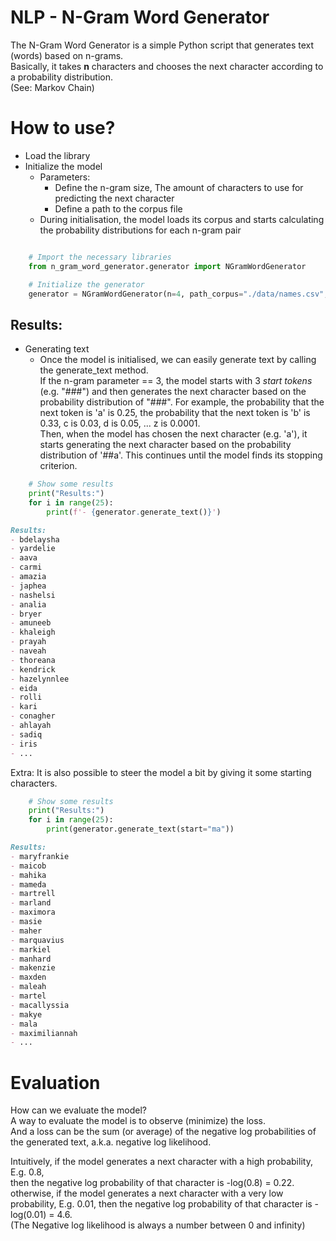 # NLP - N-Gram Word Generator

The N-Gram Word Generator is a simple Python script that generates text (words) based on n-grams.  
Basically, it takes **n** characters and chooses the next character according to a probability distribution.  
(See: Markov Chain)

# How to use?

- Load the library
- Initialize the model
  - Parameters: 
    - Define the n-gram size, The amount of characters to use for predicting the next character
    - Define a path to the corpus file
  - During initialisation, the model loads its corpus and starts calculating the probability distributions for each n-gram pair

```python

    # Import the necessary libraries
    from n_gram_word_generator.generator import NGramWordGenerator

    # Initialize the generator
    generator = NGramWordGenerator(n=4, path_corpus="./data/names.csv", seed=42)
```

## Results:
 - Generating text
   - Once the model is initialised, we can easily generate text by calling the generate_text method.  
     If the n-gram parameter == 3, the model starts with 3 _start tokens_ (e.g. "###") and then generates the next character based on the probability distribution of "###". For example, the probability that the next token is 'a' is 0.25, the probability that the next token is 'b' is 0.33, c is 0.03, d is 0.05, ... z is 0.0001.   
     Then, when the model has chosen the next character (e.g. 'a'), it starts generating the next character based on the probability distribution of '##a'. This continues until the model finds its stopping criterion.   

```python
    # Show some results
    print("Results:")
    for i in range(25):
        print(f'- {generator.generate_text()}')
```
``` md
Results:
- bdelaysha
- yardelie
- aava
- carmi
- amazia
- japhea
- nashelsi
- analia
- bryer
- amuneeb
- khaleigh
- prayah
- naveah
- thoreana
- kendrick
- hazelynnlee
- eida
- rolli
- kari
- conagher
- ahlayah
- sadiq
- iris
- ...
```

Extra: It is also possible to steer the model a bit by giving it some starting characters. 

```python
    # Show some results
    print("Results:")
    for i in range(25):
        print(generator.generate_text(start="ma"))
```
```md
Results:
- maryfrankie
- maicob
- mahika
- mameda
- martrell
- marland
- maximora
- masie
- maher
- marquavius
- markiel
- manhard
- makenzie
- maxden
- maleah
- martel
- macallyssia
- makye
- mala
- maximiliannah
- ...
```

# Evaluation
How can we evaluate the model?  
A way to evaluate the model is to observe (minimize) the loss.  
And a loss can be the sum (or average) of the negative log probabilities of the generated text, a.k.a. negative log likelihood.
  
Intuitively, if the model generates a next character with a high probability, E.g. 0.8,  
then the negative log probability of that character is -log(0.8) = 0.22.
otherwise, if the model generates a next character with a very low probability, E.g. 0.01,
then the negative log probability of that character is -log(0.01) = 4.6.  
(The Negative log likelihood is always a number between 0 and infinity)